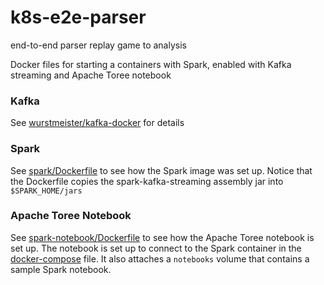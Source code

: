 # k8s-e2e-parser
end-to-end parser replay game to analysis 

Docker files for starting a containers with Spark, enabled with Kafka streaming and Apache Toree notebook

### Kafka

See [wurstmeister/kafka-docker](https://github.com/wurstmeister/kafka-docker) for details

### Spark

See [spark/Dockerfile](spark/Dockerfile) to see how the Spark image was set up.
Notice that the Dockerfile copies the spark-kafka-streaming assembly jar into `$SPARK_HOME/jars`

### Apache Toree Notebook

See [spark-notebook/Dockerfile](spark-notebook/Dockerfile) to see how the Apache Toree notebook is set up.
The notebook is set up to connect to the Spark container in the [docker-compose](docker-compose.yml) file.
It also attaches a `notebooks` volume that contains a sample Spark notebook.

